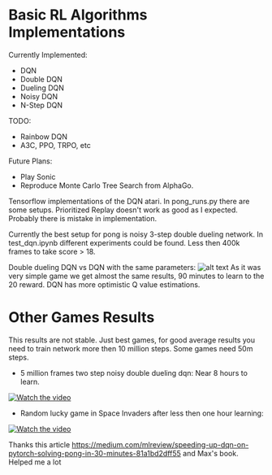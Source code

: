 # Basic RL Algorithms Implementations

Currently Implemented:
* DQN
* Double DQN
* Dueling DQN
* Noisy DQN
* N-Step DQN

TODO:
* Rainbow DQN
* A3C, PPO, TRPO, etc

Future Plans:
* Play Sonic
* Reproduce Monte Carlo Tree Search from AlphaGo.

Tensorflow implementations of the DQN atari.
In pong_runs.py there are some setups. Prioritized Replay doesn't work as good as I expected. Probably there is mistake in implementation.

Currently the best setup for pong is noisy 3-step double dueling network.
In test_dqn.ipynb different experiments could be found.
Less then 400k frames to take score > 18.

Double dueling DQN vs DQN with the same parameters:
![alt text](https://github.com/Denys88/dqn_atari/blob/master/pictures/dqn_vs_dddqn.png)
As it was very simple game we get almost the same results,  90 minutes to learn to the 20 reward.
DQN has more optimistic Q value estimations.

# Other Games Results
This results are not stable. Just best games, for good average results you need to train network more then 10 million steps.
Some games need 50m steps.

* 5 million frames two step noisy double dueling dqn:
Near 8 hours to learn.

[![Watch the video](https://j.gifs.com/K1OL6r.gif)](https://youtu.be/f0sy4Fb3ZrQ)

* Random lucky game in Space Invaders after less then one hour learning:

[![Watch the video](https://j.gifs.com/D1RQE5.gif)](https://www.youtube.com/watch?v=LO0RL437rh4)



Thanks this article https://medium.com/mlreview/speeding-up-dqn-on-pytorch-solving-pong-in-30-minutes-81a1bd2dff55 and Max's book. Helped me a lot 
